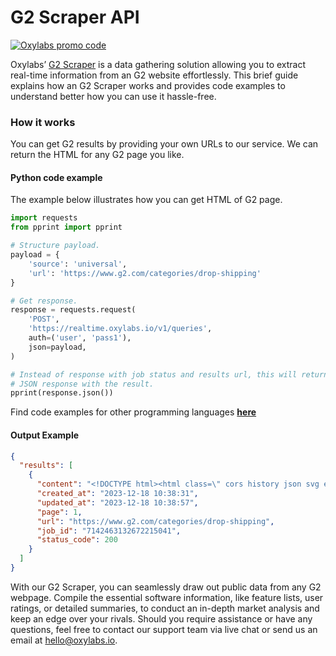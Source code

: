 # G2 Scraper API

[![Oxylabs promo code](https://user-images.githubusercontent.com/129506779/250792357-8289e25e-9c36-4dc0-a5e2-2706db797bb5.png)](https://oxylabs.go2cloud.org/aff_c?offer_id=7&aff_id=877&url_id=112)

Oxylabs’ [G2 Scraper](https://oxylabs.io/products/scraper-api/web/g2?utm_source=github&utm_medium=repositories&utm_campaign=product) is a data gathering solution allowing you to extract real-time information from an G2 website effortlessly. This brief guide explains how an G2 Scraper works and provides code examples to understand better how you can use it hassle-free.

### How it works

You can get G2 results by providing your own URLs to our service. We can return the HTML for any G2 page you like.

#### Python code example

The example below illustrates how you can get HTML of G2 page.

```python
import requests
from pprint import pprint

# Structure payload.
payload = {
    'source': 'universal',
    'url': 'https://www.g2.com/categories/drop-shipping'
}

# Get response.
response = requests.request(
    'POST',
    'https://realtime.oxylabs.io/v1/queries',
    auth=('user', 'pass1'),
    json=payload,
)

# Instead of response with job status and results url, this will return the
# JSON response with the result.
pprint(response.json())
```
Find code examples for other programming languages [**here**](https://github.com/oxylabs/g2-scraper/tree/main/code%20examples)

#### Output Example
```json
{
  "results": [
    {
      "content": "<!DOCTYPE html><html class=\" cors history json svg es6object promises cssgradients fontface csstrans ... </html>",
      "created_at": "2023-12-18 10:38:31",
      "updated_at": "2023-12-18 10:38:57",
      "page": 1,
      "url": "https://www.g2.com/categories/drop-shipping",
      "job_id": "7142463132672215041",
      "status_code": 200
    }
  ]
}
```
With our G2 Scraper, you can seamlessly draw out public data from any G2 webpage. Compile the essential software information, like feature lists, user ratings, or detailed summaries, to conduct an in-depth market analysis and keep an edge over your rivals. Should you require assistance or have any questions, feel free to contact our support team via live chat or send us an email at hello@oxylabs.io.